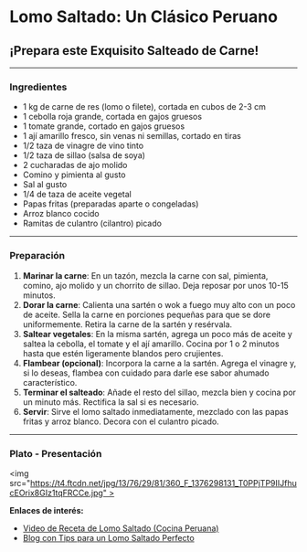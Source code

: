 # Lomo Saltado: Un Clásico Peruano

## ¡Prepara este Exquisito Salteado de Carne!

---

### **Ingredientes**

* 1 kg de carne de res (lomo o filete), cortada en cubos de 2-3 cm
* 1 cebolla roja grande, cortada en gajos gruesos
* 1 tomate grande, cortado en gajos gruesos
* 1 ají amarillo fresco, sin venas ni semillas, cortado en tiras
* 1/2 taza de vinagre de vino tinto
* 1/2 taza de sillao (salsa de soya)
* 2 cucharadas de ajo molido
* Comino y pimienta al gusto
* Sal al gusto
* 1/4 de taza de aceite vegetal
* Papas fritas (preparadas aparte o congeladas)
* Arroz blanco cocido
* Ramitas de culantro (cilantro) picado

---

### **Preparación**

1.  **Marinar la carne**: En un tazón, mezcla la carne con sal, pimienta, comino, ajo molido y un chorrito de sillao. Deja reposar por unos 10-15 minutos.
2.  **Dorar la carne**: Calienta una sartén o wok a fuego muy alto con un poco de aceite. Sella la carne en porciones pequeñas para que se dore uniformemente. Retira la carne de la sartén y resérvala.
3.  **Saltear vegetales**: En la misma sartén, agrega un poco más de aceite y saltea la cebolla, el tomate y el ají amarillo. Cocina por 1 o 2 minutos hasta que estén ligeramente blandos pero crujientes.
4.  **Flambear (opcional)**: Incorpora la carne a la sartén. Agrega el vinagre y, si lo deseas, flambea con cuidado para darle ese sabor ahumado característico.
5.  **Terminar el salteado**: Añade el resto del sillao, mezcla bien y cocina por un minuto más. Rectifica la sal si es necesario.
6.  **Servir**: Sirve el lomo saltado inmediatamente, mezclado con las papas fritas y arroz blanco. Decora con el culantro picado.

---

### **Plato - Presentación**

<img src="https://t4.ftcdn.net/jpg/13/76/29/81/360_F_1376298131_T0PPjTP9IIJfhucEOrix8GIz1tqFRCCe.jpg" >


**Enlaces de interés:**

* [Video de Receta de Lomo Saltado (Cocina Peruana)](https://www.youtube.com/watch?v=Ej1Q6Pq)
* [Blog con Tips para un Lomo Saltado Perfecto](https://www.comedera.com/lomo-saltado-peruano-receta/)
